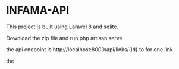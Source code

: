 # INFAMA-API

This project is built using Laravel 8 and sqlite.

Download the zip file and run php artisan serve 

the api endpoint is
http://localhost:8000/api/links/{id} to for one link

the 


